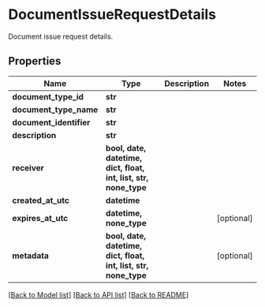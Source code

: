 # DocumentIssueRequestDetails

Document issue request details.

## Properties
Name | Type | Description | Notes
------------ | ------------- | ------------- | -------------
**document_type_id** | **str** |  | 
**document_type_name** | **str** |  | 
**document_identifier** | **str** |  | 
**description** | **str** |  | 
**receiver** | **bool, date, datetime, dict, float, int, list, str, none_type** |  | 
**created_at_utc** | **datetime** |  | 
**expires_at_utc** | **datetime, none_type** |  | [optional] 
**metadata** | **bool, date, datetime, dict, float, int, list, str, none_type** |  | [optional] 

[[Back to Model list]](../README.md#documentation-for-models) [[Back to API list]](../README.md#documentation-for-api-endpoints) [[Back to README]](../README.md)


